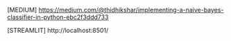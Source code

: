 [MEDIUM]  https://medium.com/@thidhikshar/implementing-a-naive-bayes-classifier-in-python-ebc2f3ddd733


[STREAMLIT] http://localhost:8501/
